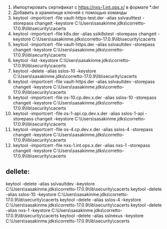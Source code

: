 1. Импортировать сертификат с https://nxs-1.int.ops.x/ в формате *.der
2. Добавить в хранилище ключей с помощью команды
3. keytool -importcert -file vault-https-test.der -alias sslvaulttest -storepass changeit -keystore C:\Users\sasakinme\.jdks\corretto-17.0.9\lib\security\cacerts
4. keytool -importcert -file k8s.der -alias sslk8stest -storepass changeit -keystore C:\Users\sasakinme\.jdks\corretto-17.0.9\lib\security\cacerts
5. keytool -importcert -file vault-https.der -alias sslvaultdev -storepass changeit -keystore C:\Users\sasakinme\.jdks\corretto-17.0.9\lib\security\cacerts
6. keytool -list -keystore C:\Users\sasakinme\.jdks\corretto-17.0.9\lib\security\cacerts
7. keytool -delete -alias sslos-10 -keystore C:\Users\sasakinme\.jdks\corretto-17.0.9\lib\security\cacerts
8. keytool -importcert -file vault-https.der -alias sslvaultdev -storepass changeit -keystore C:\Users\sasakinme\.jdks\corretto-17.0.9\lib\security\cacerts
8. keytool -importcert -file os-10.cp.dev.x.der -alias sslos-10 -storepass changeit -keystore C:\Users\sasakinme\.jdks\corretto-17.0.9\lib\security\cacerts
9. keytool -importcert -file os-1-api.cp.dev.x.der -alias sslos-1-api -storepass changeit -keystore C:\Users\sasakinme\.jdks\corretto-17.0.9\lib\security\cacerts
10. keytool -importcert -file os-4.cp.dev.x.der -alias sslos-4 -storepass changeit -keystore C:\Users\sasakinme\.jdks\corretto-17.0.9\lib\security\cacerts
11. keytool -importcert -file nxs-1.int.ops.x.der -alias nxs-1 -storepass changeit -keystore C:\Users\sasakinme\.jdks\corretto-17.0.9\lib\security\cacerts


## dellete:
keytool -delete -alias sslvaultdev -keystore C:\Users\sasakinme\.jdks\corretto-17.0.9\lib\security\cacerts
keytool -delete -alias sslos-10 -keystore C:\Users\sasakinme\.jdks\corretto-17.0.9\lib\security\cacerts
keytool -delete -alias sslos-4 -keystore C:\Users\sasakinme\.jdks\corretto-17.0.9\lib\security\cacerts
keytool -delete -alias nxs-1 -keystore C:\Users\sasakinme\.jdks\corretto-17.0.9\lib\security\cacerts
keytool -delete -alias sslnexus -keystore C:\Users\sasakinme\.jdks\corretto-17.0.9\lib\security\cacerts 